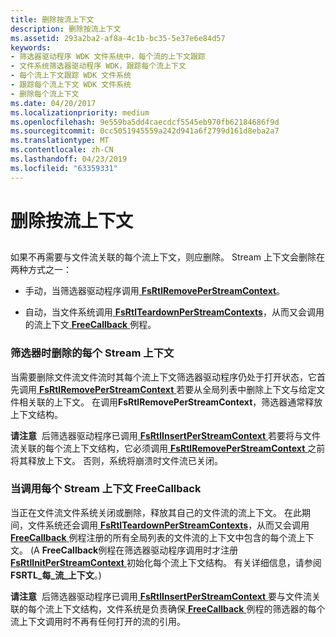 ```yaml
---
title: 删除按流上下文
description: 删除按流上下文
ms.assetid: 293a2ba2-af8a-4c1b-bc35-5e37e6e84d57
keywords:
- 筛选器驱动程序 WDK 文件系统中，每个流的上下文跟踪
- 文件系统筛选器驱动程序 WDK，跟踪每个流上下文
- 每个流上下文跟踪 WDK 文件系统
- 跟踪每个流上下文 WDK 文件系统
- 删除每个流上下文
ms.date: 04/20/2017
ms.localizationpriority: medium
ms.openlocfilehash: 9e559ba5dd4caecdcf5545eb970fb62184686f9d
ms.sourcegitcommit: 0cc5051945559a242d941a6f2799d161d8eba2a7
ms.translationtype: MT
ms.contentlocale: zh-CN
ms.lasthandoff: 04/23/2019
ms.locfileid: "63359331"
---
```

# <a name="deleting-a-per-stream-context"></a>删除按流上下文


## <span id="ddk_deleting_a_per_stream_context_if"></span><span id="DDK_DELETING_A_PER_STREAM_CONTEXT_IF"></span>


如果不再需要与文件流关联的每个流上下文，则应删除。 Stream 上下文会删除在两种方式之一：

-   手动，当筛选器驱动程序调用[ **FsRtlRemovePerStreamContext**](https://msdn.microsoft.com/library/windows/hardware/ff547238)。

-   自动，当文件系统调用[ **FsRtlTeardownPerStreamContexts**](https://msdn.microsoft.com/library/windows/hardware/ff547295)，从而又会调用的流上下文[ **FreeCallback** ](https://msdn.microsoft.com/library/windows/hardware/ff547357)例程。

### <a name="span-idwhenthefilterdeletestheper-streamcontextspanspan-idwhenthefilterdeletestheper-streamcontextspanspan-idwhenthefilterdeletestheper-streamcontextspanwhen-the-filter-deletes-the-per-stream-context"></a><span id="When_the_Filter_Deletes_the_Per-Stream_Context"></span><span id="when_the_filter_deletes_the_per-stream_context"></span><span id="WHEN_THE_FILTER_DELETES_THE_PER-STREAM_CONTEXT"></span>筛选器时删除的每个 Stream 上下文

当需要删除文件流文件流时其每个流上下文筛选器驱动程序仍处于打开状态，它首先调用[ **FsRtlRemovePerStreamContext** ](https://msdn.microsoft.com/library/windows/hardware/ff547238)若要从全局列表中删除上下文与给定文件相关联的上下文。 在调用**FsRtlRemovePerStreamContext**，筛选器通常释放上下文结构。

**请注意**  后筛选器驱动程序已调用[ **FsRtlInsertPerStreamContext** ](https://msdn.microsoft.com/library/windows/hardware/ff546194)若要将与文件流关联的每个流上下文结构，它必须调用[ **FsRtlRemovePerStreamContext** ](https://msdn.microsoft.com/library/windows/hardware/ff547238)之前将其释放上下文。 否则，系统将崩溃时文件流已关闭。

 

### <a name="span-idwhentheper-streamcontextsfreecallbackiscalledspanspan-idwhentheper-streamcontextsfreecallbackiscalledspanspan-idwhentheper-streamcontextsfreecallbackiscalledspanwhen-the-per-stream-contexts-freecallback-is-called"></a><span id="When_the_Per-Stream_Context_s_FreeCallback_Is_Called"></span><span id="when_the_per-stream_context_s_freecallback_is_called"></span><span id="WHEN_THE_PER-STREAM_CONTEXT_S_FREECALLBACK_IS_CALLED"></span>当调用每个 Stream 上下文 FreeCallback

当正在文件流文件系统关闭或删除，释放其自己的文件流的流上下文。 在此期间，文件系统还会调用[ **FsRtlTeardownPerStreamContexts**](https://msdn.microsoft.com/library/windows/hardware/ff547295)，从而又会调用[ **FreeCallback** ](https://msdn.microsoft.com/library/windows/hardware/ff547357)例程注册的所有全局列表的文件流的上下文中包含的每个流上下文。 (A **FreeCallback**例程在筛选器驱动程序调用时才注册[ **FsRtlInitPerStreamContext** ](https://msdn.microsoft.com/library/windows/hardware/ff546178)初始化每个流上下文结构。 有关详细信息，请参阅**FSRTL\_每\_流\_上下文**。)

**请注意**  后筛选器驱动程序已调用[ **FsRtlInsertPerStreamContext** ](https://msdn.microsoft.com/library/windows/hardware/ff546194)要与文件流关联的每个流上下文结构，文件系统是负责确保[ **FreeCallback** ](https://msdn.microsoft.com/library/windows/hardware/ff547357)例程的筛选器的每个流上下文调用时不再有任何打开的流的引用。

 

 

 




